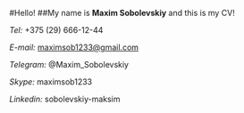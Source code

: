 #Hello!
##My name is **Maxim Sobolevskiy** and this is my CV!


*Tel:*
+375 (29) 666-12-44

*E-mail:*
maximsob1233@gmail.com

*Telegram:*
@Maxim_Sobolevskiy

*Skype:*
maximsob1233

*Linkedin:*
sobolevskiy-maksim